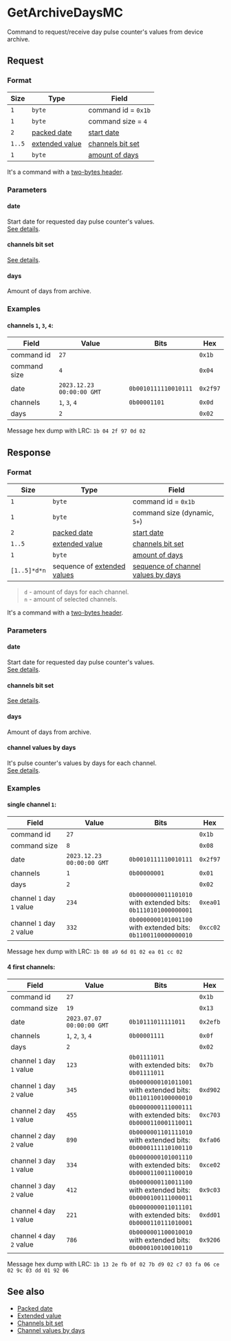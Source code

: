 # GetArchiveDaysMC

Command to request/receive day pulse counter's values from device archive.


## Request

### Format

| Size       | Type                                                         | Field                                      |
| ---------- | ------------------------------------------------------------ | ------------------------------------------ |
| `1`        | `byte`                                                       | command id = `0x1b`                        |
| `1`        | `byte`                                                       | command size = `4`                         |
| `2`        | [packed date](../types.md#packed-date)                       | [start date](#date)                        |
| `1..5`     | [extended value](../types.md#extended-value)                 | [channels bit set](#channels-bit-set)      |
| `1`        | `byte`                                                       | [amount of days](#days)                    |

It's a command with a [two-bytes header](../message.md#command-with-a-two-bytes-header).

### Parameters

#### **date**

Start date for requested day pulse counter's values.
<br>
[See details](../../types.md#packed-date).

#### **channels bit set**

[See details](../../types.md#channels-bit-set).

#### **days**

Amount of days from archive.

### Examples

#### channels `1`, `3`, `4`:

| Field        | Value                     | Bits                 | Hex      |
|--------------|---------------------------|----------------------|----------|
| command id   | `27`                      |                      | `0x1b`   |
| command size | `4`                       |                      | `0x04`   |
| date         | `2023.12.23 00:00:00 GMT` | `0b0010111110010111` | `0x2f97` |
| channels     | `1`, `3`, `4`             | `0b00001101`         | `0x0d`   |
| days         | `2`                       |                      | `0x02`   |

Message hex dump with LRC: `1b 04 2f 97 0d 02`


## Response

### Format

| Size         | Type                                                      | Field                                                          |
| ------------ | --------------------------------------------------------- | -------------------------------------------------------------- |
| `1`          | `byte`                                                    | command id = `0x1b`                                            |
| `1`          | `byte`                                                    | command size (dynamic, `5+`)                                   |
| `2`          | [packed date](../types.md#packed-date)                    | [start date](#date)                                            |
| `1..5`       | [extended value](../types.md#extended-value)              | [channels bit set](#channels-bit-set)                          |
| `1`          | `byte`                                                    | [amount of days](#days)                                        |
| `[1..5]*d*n` | sequence of [extended values](../types.md#extended-value) | [sequence of channel values by days ](#channel-values-by-days) |

> `d` - amount of days for each channel. <br>
> `n` - amount of selected channels.

It's a command with a [two-bytes header](../message.md#command-with-a-two-bytes-header).

### Parameters

#### **date**

Start date for requested day pulse counter's values.
<br>
[See details](../../types.md#packed-date).

#### **channels bit set**

[See details](../types.md#channels-bit-set).

#### **days**

Amount of days from archive.

#### **channel values by days**

It's pulse counter's values by days for each channel.
<br>
[See details](../../types.md#channel-values-by-days).

### Examples

#### single channel `1`:

| Field                     | Value                     | Bits                                                                | Hex      |
|---------------------------|---------------------------|---------------------------------------------------------------------|----------|
| command id                | `27`                      |                                                                     | `0x1b`   |
| command size              | `8`                       |                                                                     | `0x08`   |
| date                      | `2023.12.23 00:00:00 GMT` | `0b0010111110010111`                                                | `0x2f97` |
| channels                  | `1`                       | `0b00000001`                                                        | `0x01`   |
| days                      | `2`                       |                                                                     | `0x02`   |
| channel `1` day `1` value | `234`                     | `0b0000000011101010`<br>with extended bits:<br>`0b1110101000000001` | `0xea01` |
| channel `1` day `2` value | `332`                     | `0b0000000101001100`<br>with extended bits:<br>`0b1100110000000010` | `0xcc02` |

Message hex dump with LRC: `1b 08 a9 6d 01 02 ea 01 cc 02`

#### 4 first channels:

| Field                     | Value                     | Bits                                                                | Hex      |
|---------------------------|---------------------------|---------------------------------------------------------------------|----------|
| command id                | `27`                      |                                                                     | `0x1b`   |
| command size              | `19`                      |                                                                     | `0x13`   |
| date                      | `2023.07.07 00:00:00 GMT` | `0b10111011111011`                                                  | `0x2efb` |
| channels                  | `1`, `2`, `3`, `4`        | `0b00001111`                                                        | `0x0f`   |
| days                      | `2`                       |                                                                     | `0x02`   |
| channel `1` day `1` value | `123`                     | `0b01111011`<br>with extended bits:<br>`0b01111011`                 | `0x7b`   |
| channel `1` day `2` value | `345`                     | `0b0000000101011001`<br>with extended bits:<br>`0b1101100100000010` | `0xd902` |
| channel `2` day `1` value | `455`                     | `0b0000000111000111`<br>with extended bits:<br>`0b0000110001110011` | `0xc703` |
| channel `2` day `2` value | `890`                     | `0b0000001101111010`<br>with extended bits:<br>`0b0000111110100110` | `0xfa06` |
| channel `3` day `1` value | `334`                     | `0b0000000101001110`<br>with extended bits:<br>`0b0000110011100010` | `0xce02` |
| channel `3` day `2` value | `412`                     | `0b0000000110011100`<br>with extended bits:<br>`0b0000100111000011` | `0x9c03` |
| channel `4` day `1` value | `221`                     | `0b0000000011011101`<br>with extended bits:<br>`0b0000110111010001` | `0xdd01` |
| channel `4` day `2` value | `786`                     | `0b0000001100010010`<br>with extended bits:<br>`0b0000100100100110` | `0x9206` |

Message hex dump with LRC: `1b 13 2e fb 0f 02 7b d9 02 c7 03 fa 06 ce 02 9c 03 dd 01 92 06`


## See also

* [Packed date](../types.md#packed-date)
* [Extended value](../types.md#extended-value)
* [Channels bit set](../types.md#channels-bit-set)
* [Channel values by days](../types.md#channel-values-by-days)
